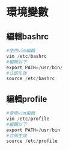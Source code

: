 # 環境變數

## 編輯bashrc

```powershell
#使用vim編輯
vim /etc/bashrc
#編輯以下
export PATH=/usr/bin/
#立即生效
source /etc/bashrc
```

## 編輯profile

```powershell
#使用vim編輯
vim /etc/profile
#編輯以下
export PATH=/usr/bin 
#立即生效
source /etc/profile
```